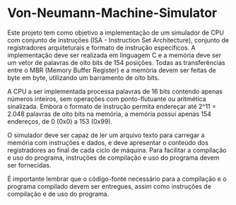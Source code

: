 # Von-Neumann-Machine-Simulator

Este projeto tem como objetivo a implementação de um simulador de CPU com conjunto de instruções (ISA - Instruction Set Architecture), conjunto de registradores arquiteturais e formato de instrução específicos. A implementação deve ser realizada em linguagem C e a memória deve ser um vetor de palavras de oito bits de 154 posições. Todas as transferências entre o MBR (Memory Buffer Register) e a memória devem ser feitas de byte em byte, utilizando um barramento de oito bits.

A CPU a ser implementada processa palavras de 16 bits contendo apenas números inteiros, sem operações com ponto-flutuante ou aritmética sinalizada. Embora o formato de instrução permita endereçar até 2^11 = 2.048 palavras de oito bits na memória, a memória possui apenas 154 endereços, de 0 (0x0) a 153 (0x99).

O simulador deve ser capaz de ler um arquivo texto para carregar a memória com instruções e dados, e deve apresentar o conteúdo dos registradores ao final de cada ciclo de máquina. Para facilitar a compilação e uso do programa, instruções de compilação e uso do programa devem ser fornecidas.

É importante lembrar que o código-fonte necessário para a compilação e o programa compilado devem ser entregues, assim como instruções de compilação e de uso do programa.
